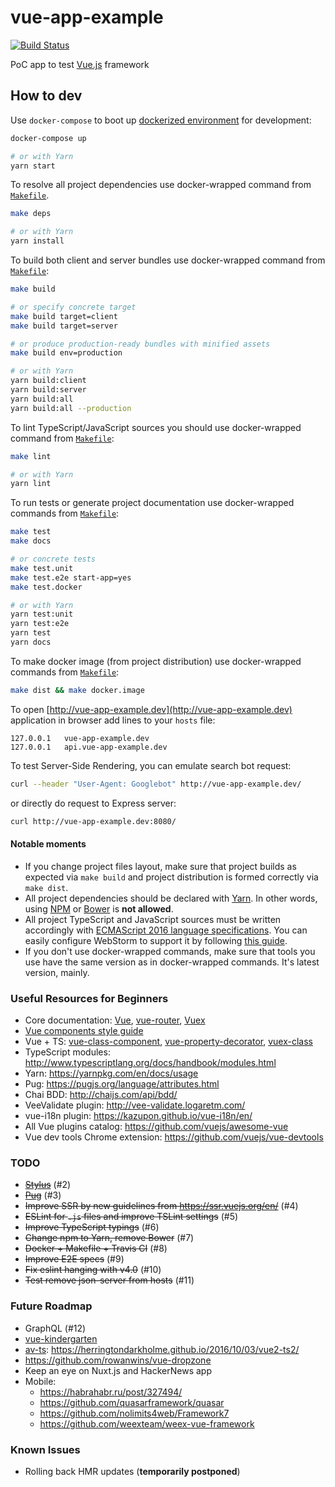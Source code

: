 vue-app-example
=====================

[![Build Status](https://travis-ci.org/instrumentisto/vue-app-example.svg?branch=master)](https://travis-ci.org/instrumentisto/vue-app-example)

PoC app to test [Vue.js](https://vuejs.org/) framework



## How to dev

Use `docker-compose` to boot up [dockerized environment](docker-compose.yml)
for development:
```bash
docker-compose up

# or with Yarn
yarn start
```

To resolve all project dependencies use docker-wrapped command
from [`Makefile`][1].
```bash
make deps

# or with Yarn
yarn install
```

To build both client and server bundles use docker-wrapped command
from [`Makefile`][1]:
```bash
make build

# or specify concrete target
make build target=client
make build target=server

# or produce production-ready bundles with minified assets
make build env=production

# or with Yarn
yarn build:client
yarn build:server
yarn build:all
yarn build:all --production
```

To lint TypeScript/JavaScript sources you should use docker-wrapped command
from [`Makefile`][1]:
```bash
make lint

# or with Yarn
yarn lint
```

To run tests or generate project documentation use docker-wrapped commands
from [`Makefile`][1]:
```bash
make test
make docs

# or concrete tests
make test.unit
make test.e2e start-app=yes
make test.docker

# or with Yarn
yarn test:unit
yarn test:e2e
yarn test
yarn docs
```

To make docker image (from project distribution) use docker-wrapped commands 
from [`Makefile`][1]: 
```bash
make dist && make docker.image
```

To open [http://vue-app-example.dev](http://vue-app-example.dev)
application in browser add lines to your `hosts` file:
```
127.0.0.1	vue-app-example.dev
127.0.0.1	api.vue-app-example.dev
```

To test Server-Side Rendering, you can emulate search bot request:
```bash
curl --header "User-Agent: Googlebot" http://vue-app-example.dev/
```
or directly do request to Express server:
```bash
curl http://vue-app-example.dev:8080/
```

#### Notable moments

- If you change project files layout, make sure that project builds as expected
  via `make build` and project distribution is formed correctly via `make dist`.
- All project dependencies should be declared with [Yarn][3]. In other words,
  using [NPM][4] or [Bower][5] is __not allowed__.
- All project TypeScript and JavaScript sources must be written accordingly with
  [ECMAScript 2016 language specifications][6]. You can easily configure
  WebStorm to support it by following [this guide][7].
- If you don't use docker-wrapped commands, make sure that tools you use have
  the same version as in docker-wrapped commands. It's latest version, mainly.



### Useful Resources for Beginners

- Core documentation: [Vue](https://vuejs.org/v2/guide/),
  [vue-router](https://router.vuejs.org/en/),
  [Vuex](https://vuex.vuejs.org/en/)
- [Vue components style guide](https://pablohpsilva.github.io/vuejs-component-style-guide)
- Vue + TS: [vue-class-component](https://github.com/vuejs/vue-class-component),
  [vue-property-decorator](https://github.com/kaorun343/vue-property-decorator),
  [vuex-class](https://github.com/ktsn/vuex-class/)
- TypeScript modules: http://www.typescriptlang.org/docs/handbook/modules.html
- Yarn: https://yarnpkg.com/en/docs/usage
- Pug: https://pugjs.org/language/attributes.html
- Chai BDD: http://chaijs.com/api/bdd/
- VeeValidate plugin: http://vee-validate.logaretm.com/
- vue-i18n plugin: https://kazupon.github.io/vue-i18n/en/
- All Vue plugins catalog: https://github.com/vuejs/awesome-vue
- Vue dev tools Chrome extension: https://github.com/vuejs/vue-devtools

### TODO
- ~~[Stylus](http://stylus-lang.com/)~~ (#2)
- ~~[Pug](https://pugjs.org/language/attributes.html)~~ (#3)
- ~~Improve SSR by new guidelines from https://ssr.vuejs.org/en/~~ (#4)
- ~~ESLint for `.js` files and improve TSLint settings~~ (#5)
- ~~Improve TypeScript typings~~ (#6)
- ~~Change npm to Yarn, remove Bower~~ (#7)
- ~~Docker + Makefile + Travis CI~~ (#8)
- ~~Improve E2E specs~~ (#9)
- ~~Fix eslint hanging with v4.0~~ (#10)
- ~~Test remove json-server from hosts~~ (#11)

### Future Roadmap

- GraphQL (#12)
- [vue-kindergarten](https://github.com/JiriChara/vue-kindergarten)
- [av-ts](https://github.com/HerringtonDarkholme/av-ts): https://herringtondarkholme.github.io/2016/10/03/vue2-ts2/
- https://github.com/rowanwins/vue-dropzone
- Keep an eye on Nuxt.js and HackerNews app
- Mobile:
  - https://habrahabr.ru/post/327494/
  - https://github.com/quasarframework/quasar
  - https://github.com/nolimits4web/Framework7
  - https://github.com/weexteam/weex-vue-framework

### Known Issues

- Rolling back HMR updates (**temporarily postponed**)





[1]: Makefile
[2]: package.json
[3]: https://yarnpkg.com/lang/en/
[4]: https://www.npmjs.com/
[5]: https://bower.io/
[6]: https://www.ecma-international.org/publications/standards/Ecma-262.htm
[7]: https://medium.com/@brandonaaskov/enabling-es6-syntax-support-in-webstorm-48e22956ecfd

